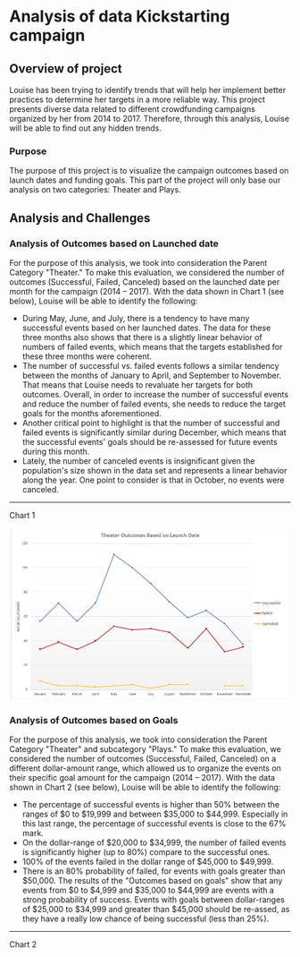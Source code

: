 # Analysis of data Kickstarting campaign 

## Overview of project
Louise has been trying to identify trends that will help her implement better practices to determine her targets in a more reliable way. This project presents diverse data related to different crowdfunding campaigns organized by her from 2014 to 2017.  Therefore, through this analysis, Louise will be able to find out any hidden trends. 

### Purpose
The purpose of this project is to visualize the campaign outcomes based on launch dates and funding goals. This part of the project will only base our analysis on two categories: Theater and Plays. 

## Analysis and Challenges
### Analysis of Outcomes based on Launched date
For the purpose of this analysis, we took into consideration the Parent Category "Theater." To make this evaluation, we considered the number of outcomes (Successful, Failed, Canceled) based on the launched date per month for the campaign (2014 – 2017). 
With the data shown in Chart 1 (see below), Louise will be able to identify the following:
- During May, June, and July, there is a tendency to have many successful events based on her launched dates. The data for these three months also shows that there is a slightly linear behavior of numbers of failed events, which means that the targets established for these three months were coherent.
- The number of successful vs. failed events follows a similar tendency between the months of January to April, and September to November. That means that Louise needs to revaluate her targets for both outcomes. Overall, in order to increase the number of successful events and reduce the number of failed events, she needs to reduce the target goals for the months aforementioned. 
- Another critical point to highlight is that the number of successful and failed events is significantly similar during December, which means that the successful events' goals should be re-assessed for future events during this month.
- Lately, the number of canceled events is insignificant given the population's size shown in the data set and represents a linear behavior along the year. One point to consider is that in October, no events were canceled.
---
Chart 1

![](https://github.com/Marietas/kickstarter-analysis/blob/main/Resources/Theater_Outcomes_vs_Launch.PNG)


### Analysis of Outcomes based on Goals
For the purpose of this analysis, we took into consideration the Parent Category "Theater" and subcategory "Plays." To make this evaluation, we considered the number of outcomes (Successful, Failed, Canceled) on a different dollar-amount range, which allowed us to organize the events on their specific goal amount for the campaign (2014 – 2017). 
With the data shown in Chart 2 (see below), Louise will be able to identify the following:
-	The percentage of successful events is higher than 50% between the ranges of $0 to $19,999 and between $35,000 to $44,999. Especially in this last range, the percentage of successful events is close to the 67% mark. 
-	On the dollar-range of $20,000 to $34,999, the number of failed events is significantly higher (up to 80%) compare to the successful ones.  
-	100% of the events failed in the dollar range of $45,000 to $49,999.
-	There is an 80% probability of failed, for events with goals greater than $50,000.
The results of the "Outcomes based on goals" show that any events from $0 to $4,999 and $35,000 to $44,999 are events with a strong probability of success. Events with goals between dollar-ranges of $25,000 to $34,999 and greater than $45,000 should be re-assed, as they have a really low  chance of being successful (less than 25%). 
---
Chart 2


